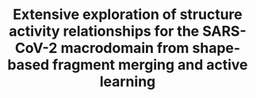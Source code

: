 ---
title: "Extensive exploration of structure activity relationships for the SARS-CoV-2 macrodomain from shape-based fragment merging and active learning"
authors: "**Correy GJ&#42;**, Rachman MM&#42;, Togo T, Gahbauer S, Doruk YU, Stevens MGV, Jaishankar P, Kelley B, Goldman B, Schmidt M, Kramer T, Ashworth A, Riley P, Shoichet BK, Renslo AR, Walters WP, **Fraser JS**"
#journal: 
pub_date: "2024-08-26"
image: "/static/img/pub/2024_correy.jpg"
#pmid: 
#pmcid: 
#biorxiv:
biorxiv_version: "2024.08.25.609621v1"
#pdf: 
pdbs:
  - "7HCB"
  - "7HCC"
  - "7HCD"
  - "7HCE"
  - "7HCF"
  - "7HCG"
  - "7HCH"
  - "7HCI"
  - "7HCJ"
  - "7HCK"
  - "7HCL"
  - "7HCM"
  - "7HCN"
  - "7HCO"
  - "7HCP"
  - "7HCQ"
  - "7HCR"
  - "7HCS"
  - "7HCT"
  - "7HCU"
  - "7HCV"
  - "7HCW"
  - "7HCX"
  - "7HCY"
  - "7HCZ"
  - "7HD0"
  - "7HD1"
  - "7HD2"
  - "7HD3"
  - "7HD4"
  - "7HD5"
  - "7HD6"
  - "7HD7"
  - "7HD8"
  - "7HD9"
  - "7HDA"
  - "7HDB"
  - "7HDC"
  - "7HDD"
  - "7HDE"
  - "7HDF"
  - "7HDG"
  - "7HDH"
  - "7HDI"
  - "7HDJ"
  - "7HDK"
  - "7HDL"
  - "7HDM"
  - "7HDN"
  - "7HDO"
  - "7HDP"
  - "7HDQ"
  - "7HDR"
  - "7HDS"
  - "7HDT"
  - "7HDU"
  - "7HDV"
  - "7HDW"
  - "7HDX"
  - "7HDY"
  - "7HDZ"
  - "7HE0"
  - "7HE1"
  - "7HE2"
  - "7HE3"
  - "7HE4"
  - "7HE5"
  - "7HE6"
  - "7HE7"
  - "7HE8"
  - "7HE9"
  - "7HEA"
  - "7HEB"
  - "7HEC"
  - "7HED"
  - "7HEE"
  - "7HEF"
  - "7HEG"
  - "7HEH"
  - "7HEI"
  - "7HEJ"
  - "7HEK"
  - "7HEL"
  - "7HEM"
  - "7HEN"
  - "7HEO"
  - "7HEP"
  - "7HEQ"
  - "7HER"
  - "7HES"
  - "7HET"
  - "7HEU"
  - "7HEV"
  - "7HEW"
  - "7HEX"
  - "7HEY"
  - "7HEZ"
  - "7HF0"
  - "7HF1"
  - "7HF2"
  - "7HF3"
  - "7HF4"
  - "7HF5"
  - "7HF6"
  - "7HF7"
  - "7HF8"
  - "7HF9"
  - "7HFA"
  - "7HFB"
  - "7HFC"
  - "7HFD"
  - "7HFE"
  - "7HFF"
  - "7HFG"
  - "7HFH"
  - "7HFI"
  - "7HFJ"
  - "7HFK"
  - "7HFL"
  - "7HFM"
  - "7HFN"
  - "7HFO"
  - "7HFP"
  - "7HFQ"
  - "7HFR"
  - "7HFS"
  - "7HFT"
  - "7HFU"
  - "7HFV"
  - "7HFW"
  - "7HFX"
  - "7HFY"
  - "7HFZ"
  - "9D6B"
  - "9D6G"
  - "9D6H"
  - "9D6I"
links:
  - name: "Relay Therapeutics"
    url: https://relaytx.com/
  - name: "QCRG AViDD Program"
    url: "https://qbi.ucsf.edu/qcrgAViDD"
  - name: "Renlso lab @ UCSF"
    url: "https://pharm.ucsf.edu/renslo"
---